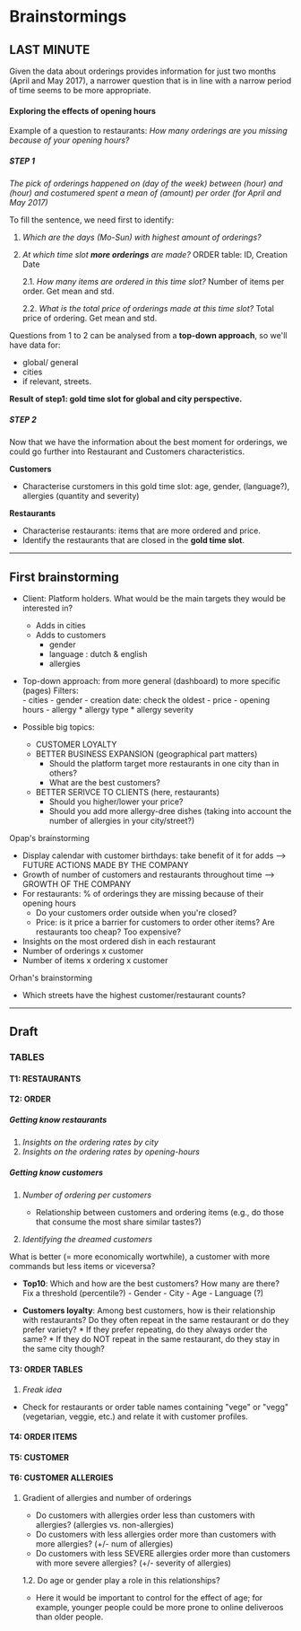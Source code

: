 # Brainstormings

## LAST MINUTE

Given the data about orderings provides information for just two months (April and May 2017), a narrower question that is in line with a narrow period of time seems to be more appropriate. 

#### Exploring the effects of opening hours

Example of a question to restaurants: _How many orderings are you missing because of your opening hours?_

##### STEP 1

_The pick of orderings happened on (day of the week) between (hour) and (hour) and costumered spent a mean of (amount) per order (for April and May 2017)_

To fill the sentence, we need first to identify:

1. _Which are the days (Mo-Sun) with highest amount of orderings?_

2. _At which time slot **more orderings** are made?_ ORDER table: ID, Creation Date

    2.1. _How many items are ordered in this time slot?_ Number of items per order. Get mean and std.
  
    2.2. _What is the total price of orderings made at this time slot?_ Total price of ordering. Get mean and std.

Questions from 1 to 2 can be analysed from a **top-down approach**, so we'll have data for:
- global/ general
- cities
- if relevant, streets.

**Result of step1: gold time slot for global and city perspective.**

##### STEP 2

Now that we have the information about the best moment for orderings, we could go further into Restaurant and Customers characteristics. 

**Customers**

- Characterise curstomers in this gold time slot: age, gender, (language?), allergies (quantity and severity)

**Restaurants**

- Characterise restaurants: items that are more ordered and price.
- Identify the restaurants that are closed in the **gold time slot**.



___

## First brainstorming

* Client: Platform holders. 
	What would be the main targets they would be interested in?
	- Adds in cities
	- Adds to customers
		- gender
		- language : dutch & english
		- allergies 

* Top-down approach: from more general (dashboard) to more specific (pages)
	Filters:	
		- cities
		- gender
		- creation date: check the oldest
		- price 
		- opening hours
		- allergy
			* allergy type
			* allergy severity

* Possible big topics:
	- CUSTOMER LOYALTY
	- BETTER BUSINESS EXPANSION (geographical part matters)
		* Should the platform target more restaurants in one city than in others?
		* What are the best customers?
	- BETTER SERIVCE TO CLIENTS (here, restaurants)
		* Should you higher/lower your price?
		* Should you add more allergy-dree dishes (taking into account the number of allergies in your city/street?)

Opap's brainstorming

- Display calendar with customer birthdays: take benefit of it for adds --> FUTURE ACTIONS MADE BY THE COMPANY
- Growth of number of customers and restaurants throughout time --> GROWTH OF THE COMPANY
- For restaurants: % of orderings they are missing because of their opening hours
	* Do your customers order outside when you're closed?
	* Price: is it price a barrier for customers to order other items? Are restaurants too cheap? Too expensive?
- Insights on the most ordered dish in each restaurant
- Number of orderings x customer
- Number of items x ordering x customer

Orhan's brainstorming

- Which streets have the highest customer/restaurant counts?

___

## Draft 

### TABLES

#### T1: RESTAURANTS

#### T2: ORDER

##### Getting know restaurants

1. _Insights on the ordering rates by city_
2. _Insights on the ordering rates by opening-hours_


##### Getting know customers
1. _Number of ordering per customers_
   
    - Relationship between customers and ordering items (e.g., do those that consume the most share similar tastes?)
    

2. _Identifying the dreamed customers_

What is better (= more economically wortwhile), a customer with more commands but less items or viceversa?
    
- **Top10**: Which and how are the best customers? How many are there? Fix a threshold (percentile?)
        - Gender
        - City
        - Age
        - Language (?)
    
- **Customers loyalty**: Among best customers, how is their relationship with restaurants? Do they often repeat in the same restaurant or do they prefer variety? 
        * If they prefer repeating, do they always order the same?
        * If they do NOT repeat in the same restaurant, do they stay in the same city though?

   
#### T3: ORDER TABLES

1. _Freak idea_

- Check for restaurants or order table names containing "vege" or "vegg" (vegetarian, veggie, etc.) and relate it with customer profiles.

#### T4: ORDER ITEMS


#### T5: CUSTOMER

#### T6: CUSTOMER ALLERGIES

1. Gradient of allergies and number of orderings
    - Do customers with allergies order less than customers with allergies? (allergies vs. non-allergies)
    - Do customers with less allergies order more than customers with more allergies? (+/- num of allergies)
    - Do customers with less SEVERE allergies order more than customers with more severe allergies? (+/- severity of allergies)
    
    1.2. Do age or gender play a role in this relationships? 
    - Here it would be important to control for the effect of age; for example, younger people could be more prone to online deliveroos than older people. 
